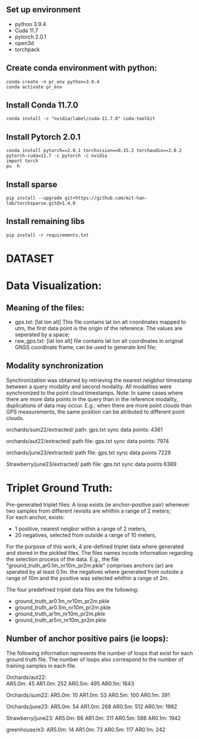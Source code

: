 

## Set up environment
- python 3.9.4
- Cuda 11.7
- pytorch 2.0.1
- open3d
- torchpack

## Create conda environment with python:
```
conda create -n pr_env python=3.9.4
conda activate pr_env
```
## Install Conda 11.7.0
```
conda install -c "nvidia/label/cuda-11.7.0" cuda-toolkit
```
## Install Pytorch 2.0.1

```
conda install pytorch==2.0.1 torchvision==0.15.2 torchaudio==2.0.2 pytorch-cuda=11.7 -c pytorch -c nvidia
import torch
pu  h
```
## Install sparse
```
pip install --upgrade git+https://github.com/mit-han-lab/torchsparse.git@v1.4.0
```

## Install remaining libs
```
pip install -r requirements.txt
```



# DATASET

# Data Visualization:

## Meaning of the files:
 - gps.txt: [lat lon alt] This file contains lat lon alt  coordinates mapped to utm, the first data point is the origin of the reference. The values are seperated by a space;
 - raw_gps.txt: [lat lon alt] file contains lat lon alt coordinates in original GNSS coordinate frame, can be used to generate kml file;

## Modality synchronization 
Synchronization was obtained by retrieving the nearest neigbhor timestamp between a query modality and second modality. All modalities were synchronized to the point cloud timestamps. 
Note: In same cases where there are more data points in the query than in the reference modality, duplications of data may occur.
E.g.: when there are more point clouds than GPS measurements, the same position can be atributed to different point clouds. 

orchards/sum22/extracted/ 
 path: gps.txt
 sync data points: 4361

orchards/aut22/extracted/
 path file: gps.txt
 sync data points: 7974

orchards/june23/extracted/
 path file: gps.txt
 sync data points 7229

Strawberry/june23/extracted/
 path file: gps.txt
 sync data points 6389

# Triplet Ground Truth: 

Pre-generated triplet files: 
A loop exists (ie anchor-positive pair) whenever  two samples from different revisits are whithin a range of 2 meters;   
For each anchor, exists: 
 - 1 positive, nearest neigbor within a range of 2 meters,
 - 20 negatives, selected from outside a range of 10 meters,

For the purpose of this work, 4 pre-defined triplet data where generated  and stored in the pickled files.
The files names incode information regarding the selection process of the data. 
E.g., the file "ground_truth_ar0.1m_nr10m_pr2m.pkle" comprises anchors (ar) are sperated by at least 0.1m.
the negatives where generated from outside a range of 10m and the positive was selected whithin a range of 2m.

The four predefined triplet data files are the following:
 - ground_truth_ar0.1m_nr10m_pr2m.pkle
 - ground_truth_ar0.5m_nr10m_pr2m.pkle
 - ground_truth_ar1m_nr10m_pr2m.pkle
 - ground_truth_ar5m_nr10m_pr2m.pkle

## Number of anchor positive pairs (ie loops):
The following information represents the number of loops that exist for each ground truth file. The number of loops also correspond to the number of training samples in each file. 

Orchards/aut22:\
AR5.0m: 45
AR1.0m: 252
AR0.5m: 495
AR0.1m: 1643

Orchards/sum22:
AR5.0m: 10
AR1.0m: 53
AR0.5m: 100
AR0.1m: 391

Orchards/june23:
AR5.0m: 54
AR1.0m: 268
AR0.5m: 512
AR0.1m: 1982

Strawberry/june23:
AR5.0m: 66
AR1.0m: 311
AR0.5m: 598
AR0.1m: 1942

greenhouse/e3:
AR5.0m: 14
AR1.0m: 73
AR0.5m: 117
AR0.1m: 242
